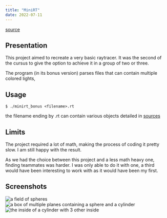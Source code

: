 ```yaml
---
title: "MiniRT"
date: 2022-07-11
---
```


[source](https://github.com/antoinelemarchand/minirt)

## Presentation
This project aimed to recreate a very basic raytracer.
It was the second of the cursus to give the option to achieve it in a group of
two or three.

The program (in its bonus version) parses files that can contain multiple
colored lights, 

## Usage
```
$ ./minirt_bonus <filename>.rt
```
the filename ending by .rt can contain various objects detailed in
[sources](https://github.com/antoinelemarchand/minirt)

## Limits
The project required a lot of math, making the process of coding it pretty slow.
I am still happy with the result.

As we had the choice between this project and a less math heavy one, finding
teammates was harder. I was only able to do it with one, a third would have been
interesting to work with as it would have been my first.

## Screenshots
![a field of spheres](/details/images/minirt1.png)
![a box of multiple planes containing a sphere and a cylinder](/details/images/minirt2.png)
![the inside of a cylinder with 3 other inside](/details/images/minirt3.png)
